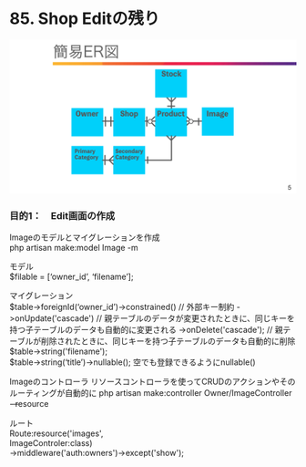 # 85. Shop Editの残り
![img](public/images/owner_er.png)

### 目的1：　Edit画面の作成

Imageのモデルとマイグレーションを作成  
php artisan make:model Image -m  

モデル  
$filable = [‘owner_id’, ‘filename’];  

マイグレーション  
$table->foreignId(‘owner_id’)->constrained()  // 外部キー制約
->onUpdate('cascade')  // 親テーブルのデータが変更されたときに、同じキーを持つ子テーブルのデータも自動的に変更される
->onDelete('cascade');  // 親テーブルが削除されたときに、同じキーを持つ子テーブルのデータも自動的に削除
$table->string('filename');  
$table->string(‘title’)->nullable();  空でも登録できるようにnullable()

Imageのコントローラ
リソースコントローラを使ってCRUDのアクションやそのルーティングが自動的に
php artisan make:controller Owner/ImageController - ̶resource  

ルート  
Route:resource('images',  
ImageControler:class)  
->middleware('auth:owners')->except('show');  

```php

```

```php

```

